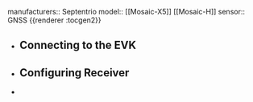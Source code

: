 manufacturers:: Septentrio
model:: [[Mosaic-X5]] [[Mosaic-H]]
sensor:: GNSS
{{renderer :tocgen2}}

- ## Connecting to the EVK
- ## Configuring Receiver
-